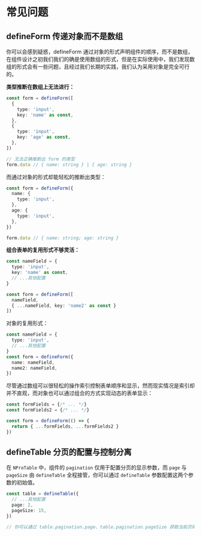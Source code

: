 # 常见问题

## defineForm 传递对象而不是数组

你可以会感到疑惑，defineForm 通过对象的形式声明组件的顺序，而不是数组，在组件设计之初我们我们的确是使用数组的形式，但是在实际使用中，我们发现数组的形式会有一些问题，且经过我们长期的实践，我们认为采用对象是完全可行的。


**类型推断在数组上无法进行：**

```ts
const form = defineForm([
  {
    type: 'input',
    key: 'name' as const,
  },
  {
    type: 'input',
    key: 'age' as const,
  },
])

// 无法正确推断出 form 的类型
form.data // { name: string } | { age: string }
```

而通过对象的形式却能轻松的推断出类型：

```ts
const form = defineForm({
  name: {
    type: 'input',
  },
  age: {
    type: 'input',
  },
})

form.data // { name: string; age: string }
```

**组合表单的复用形式不够灵活：**

```ts
const nameField = {
  type: 'input',
  key: 'name' as const,
  // ...其他配置
}

const form = defineForm([
  nameField,
  { ...nameField, key: 'name2' as const }
])
```

对象的复用形式：

```ts
const nameField = {
  type: 'input',
  // ...其他配置
}
const form = defineForm({
  name: nameField,
  name2: nameField,
})
```

尽管通过数组可以很轻松的操作索引控制表单顺序和显示，然而现实情况是索引却并不直观，而对象也可以通过组合的方式实现动态的表单显示：

```ts
const formFields = {/* ... */}
const formFields2 = {/* ... */}

const form = defineForm(() => {
  return { ...formFields, ...formFields2 }
})
```

## defineTable 分页的配置与控制分离

在 `NProTable` 中，组件的 `pagination` 仅用于配置分页的显示参数，而 `page` 与 `pageSize` 由 `defineTable` 全程接管，你可以通过 `defineTable` 参数配置这两个参数的初始值。

```ts
const table = defineTable({
  // ...其他配置
  page: 2,
  pageSize: 15,
})

// 你可以通过 table.pagination.page、table.pagination.pageSize 获取当前页码和当前页大小
```
